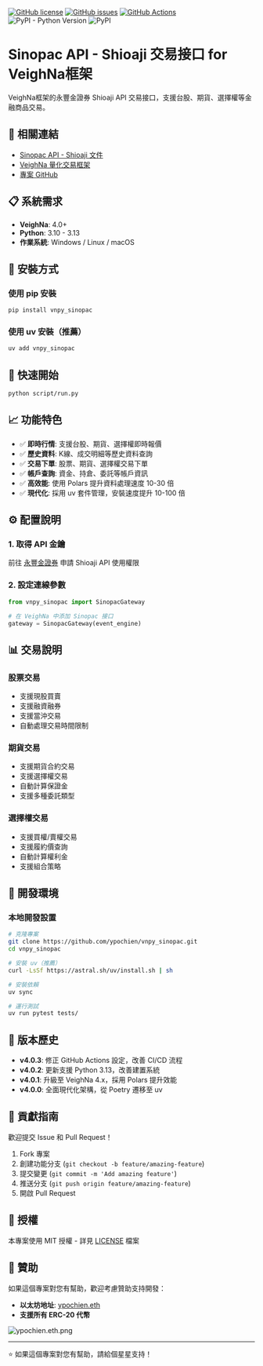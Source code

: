 [![GitHub license](https://img.shields.io/github/license/ypochien/vnpy_sinopac)](https://github.com/ypochien/vnpy_sinopac/blob/main/LICENSE)
[![GitHub issues](https://img.shields.io/github/issues/ypochien/vnpy_sinopac?style=plastic)](https://github.com/ypochien/vnpy_sinopac/issues)
[![GitHub Actions](https://github.com/ypochien/vnpy_sinopac/workflows/Deploy/badge.svg)](https://github.com/ypochien/vnpy_sinopac/actions)
![PyPI - Python Version](https://img.shields.io/pypi/pyversions/vnpy_sinopac)
![PyPI](https://img.shields.io/pypi/v/vnpy_sinopac)

# Sinopac API - Shioaji 交易接口 for VeighNa框架

VeighNa框架的永豐金證券 Shioaji API 交易接口，支援台股、期貨、選擇權等金融商品交易。

## 🔗 相關連結
- [Sinopac API - Shioaji 文件](https://sinotrade.github.io/)
- [VeighNa 量化交易框架](https://github.com/vnpy/vnpy/)
- [專案 GitHub](https://github.com/ypochien/vnpy_sinopac)

## 📋 系統需求
- **VeighNa**: 4.0+
- **Python**: 3.10 - 3.13
- **作業系統**: Windows / Linux / macOS

## 🚀 安裝方式

### 使用 pip 安裝
```bash
pip install vnpy_sinopac
```

### 使用 uv 安裝（推薦）
```bash
uv add vnpy_sinopac
```

## 🎯 快速開始
```bash
python script/run.py
```

## 📈 功能特色

- ✅ **即時行情**: 支援台股、期貨、選擇權即時報價
- ✅ **歷史資料**: K線、成交明細等歷史資料查詢
- ✅ **交易下單**: 股票、期貨、選擇權交易下單
- ✅ **帳戶查詢**: 資金、持倉、委託等帳戶資訊
- ✅ **高效能**: 使用 Polars 提升資料處理速度 10-30 倍
- ✅ **現代化**: 採用 uv 套件管理，安裝速度提升 10-100 倍

## ⚙️ 配置說明

### 1. 取得 API 金鑰
前往 [永豐金證券](https://www.sinotrade.com.tw/) 申請 Shioaji API 使用權限

### 2. 設定連線參數
```python
from vnpy_sinopac import SinopacGateway

# 在 VeighNa 中添加 Sinopac 接口
gateway = SinopacGateway(event_engine)
```

## 📊 交易說明

### 股票交易
- 支援現股買賣
- 支援融資融券
- 支援當沖交易
- 自動處理交易時間限制

### 期貨交易
- 支援期貨合約交易
- 支援選擇權交易
- 自動計算保證金
- 支援多種委託類型

### 選擇權交易
- 支援買權/賣權交易
- 支援履約價查詢
- 自動計算權利金
- 支援組合策略



## 🔧 開發環境

### 本地開發設置
```bash
# 克隆專案
git clone https://github.com/ypochien/vnpy_sinopac.git
cd vnpy_sinopac

# 安裝 uv（推薦）
curl -LsSf https://astral.sh/uv/install.sh | sh

# 安裝依賴
uv sync

# 運行測試
uv run pytest tests/
```

## 📝 版本歷史

- **v4.0.3**: 修正 GitHub Actions 設定，改善 CI/CD 流程
- **v4.0.2**: 更新支援 Python 3.13，改善建置系統
- **v4.0.1**: 升級至 VeighNa 4.x，採用 Polars 提升效能
- **v4.0.0**: 全面現代化架構，從 Poetry 遷移至 uv

## 🤝 貢獻指南

歡迎提交 Issue 和 Pull Request！

1. Fork 專案
2. 創建功能分支 (`git checkout -b feature/amazing-feature`)
3. 提交變更 (`git commit -m 'Add amazing feature'`)
4. 推送分支 (`git push origin feature/amazing-feature`)
5. 開啟 Pull Request

## 📄 授權

本專案使用 MIT 授權 - 詳見 [LICENSE](LICENSE) 檔案

## 💝 贊助

如果這個專案對您有幫助，歡迎考慮贊助支持開發：

- **以太坊地址**: [ypochien.eth](https://etherscan.io/address/ypochien.eth)
- **支援所有 ERC-20 代幣**

![ypochien.eth.png](ypochien.eth.png)

---

⭐ 如果這個專案對您有幫助，請給個星星支持！


